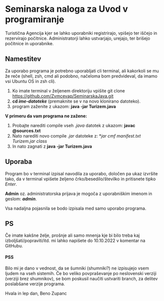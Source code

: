 # Seminarska naloga za Uvod v programiranje

Turistična Agencija kjer se lahko uporabniki registrirajo, vpišejo ter iščejo in rezervirajo počitnice.
Administratorji lahko ustvarjajo, urejajo, ter brišejo počitnice in uporabnike.

## Namestitev

Za uporabo programa je potrebno uporabljati cli terminal, ali kakorkoli se mu že reče (shell, zsh, cmd ali podobno, načeloma bom predvideval, 
da imamo vsi Ubuntu OS in zsh cli).

1. Ko imate terminal v željenem direktoriju vpišite git clone https://github.com/Zvmcevap/SeminarskaJava.git
2. **cd *ime-datoteke*** (premaknite se v na novo klonirano datoteko).
3. program zaženite z ukazom: **java -jar Turizem.java**

**V primeru da vam programa ne zažene:**
1. Probajte narediti compile vseh *.java* datotek z ukazom: **javac @sources.txt**
2. Nato narediti novo compile *.jar* datoteke z: **jar cmf manifest.txt Turizem.jar *class**
3. In nato zagnati z **java -jar Turizem.java**


## Uporaba

Program bo v terminal izpisal navodila za uporabo, določen pa ukaz izvršite tako, 
da v terminal vpišete željeno črko/besedilo/številko in pritisnete tipko *Enter*.

**Admin** oz. administratorska prijava je mogoča z uporabniškim imenom in geslom: ***admin***.

Vsa nadaljna pojasnila se bodo izpisala med samo uporabo programa.

## PS
Če imate kakšne želje, prošnje ali samo mnenja kje bi bilo treba kaj izboljšati/popraviti/itd. mi lahko napišete do 10.10.2022 v komentar na GitHubu.
#### PSS
Bilo mi je dano v vednost, da se šumniki (shumniki?) ne izpisujejo vsem ljudem na vseh sistemih. 
Če bo veliko povpraševanje po neslovenski verziji (verziji brez shumnikov), se bom poskusil 
naučiti ustvariti branch, za delitev poslabšane verzije programa.

Hvala in lep dan,
Beno Zupanc
